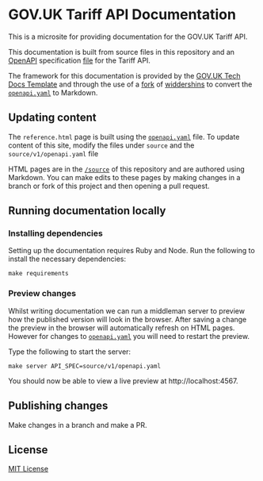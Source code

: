 # GOV.UK Tariff API Documentation

This is a microsite for providing documentation for the GOV.UK Tariff API.

This documentation is built from source files in this repository and an
[OpenAPI](https://github.com/OAI/OpenAPI-Specification) specification
[file](/v1/openapi.yaml) for the Tariff API.

The framework for this documentation
is provided by the [GOV.UK Tech Docs Template][tech-docs-template] and through
the use of a [fork][forked-widdershins] of [widdershins][widdershins] to
convert the [`openapi.yaml`][tariff-openapi] to Markdown.

## Updating content

The `reference.html` page is built using the
[`openapi.yaml`][tariff-openapi] file. To update content of this site,
modify the files under `source` and the `source/v1/openapi.yaml` file

HTML pages are in the [`/source`][source-dir] of this repository and are
authored using Markdown. You can make edits to these pages by making changes
in a branch or fork of this project and then opening a pull request.

## Running documentation locally

### Installing dependencies

Setting up the documentation requires Ruby and Node. Run the following to
install the necessary dependencies:

```
make requirements
```

### Preview changes

Whilst writing documentation we can run a middleman server to preview how the
published version will look in the browser. After saving a change the preview in
the browser will automatically refresh on HTML pages. However for changes to
[`openapi.yaml`][tariff-openapi] you will need to restart the preview.

Type the following to start the server:

```
make server API_SPEC=source/v1/openapi.yaml
```

You should now be able to view a live preview at http://localhost:4567.

## Publishing changes

Make changes in a branch and make a PR.

## License

[MIT License](LICENSE)

[forked-widdershins]: https://github.com/alphagov/widdershins
[widdershins]: https://github.com/Mermade/widdershins
[tariff-openapi]: https://gitlab.bitzesty.com/clients/trade-tariff/trade-tariff-api-docs/tree/master/source/v1/openapi.yaml
[source-dir]: https://gitlab.bitzesty.com/clients/trade-tariff/trade-tariff-api-docs/tree/master/source
[tech-docs-template]: https://github.com/alphagov/tech-docs-template
